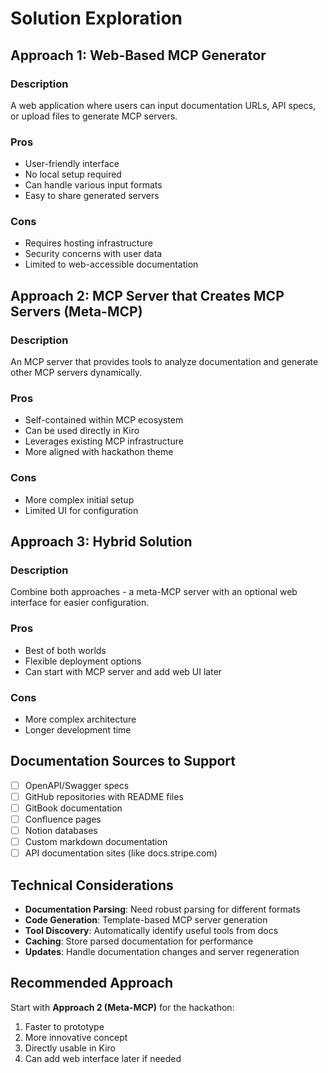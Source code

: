 # Solution Exploration

## Approach 1: Web-Based MCP Generator
### Description
A web application where users can input documentation URLs, API specs, or upload files to generate MCP servers.

### Pros
- User-friendly interface
- No local setup required
- Can handle various input formats
- Easy to share generated servers

### Cons
- Requires hosting infrastructure
- Security concerns with user data
- Limited to web-accessible documentation

## Approach 2: MCP Server that Creates MCP Servers (Meta-MCP)
### Description
An MCP server that provides tools to analyze documentation and generate other MCP servers dynamically.

### Pros
- Self-contained within MCP ecosystem
- Can be used directly in Kiro
- Leverages existing MCP infrastructure
- More aligned with hackathon theme

### Cons
- More complex initial setup
- Limited UI for configuration

## Approach 3: Hybrid Solution
### Description
Combine both approaches - a meta-MCP server with an optional web interface for easier configuration.

### Pros
- Best of both worlds
- Flexible deployment options
- Can start with MCP server and add web UI later

### Cons
- More complex architecture
- Longer development time

## Documentation Sources to Support
- [ ] OpenAPI/Swagger specs
- [ ] GitHub repositories with README files
- [ ] GitBook documentation
- [ ] Confluence pages
- [ ] Notion databases
- [ ] Custom markdown documentation
- [ ] API documentation sites (like docs.stripe.com)

## Technical Considerations
- **Documentation Parsing**: Need robust parsing for different formats
- **Code Generation**: Template-based MCP server generation
- **Tool Discovery**: Automatically identify useful tools from docs
- **Caching**: Store parsed documentation for performance
- **Updates**: Handle documentation changes and server regeneration

## Recommended Approach
Start with **Approach 2 (Meta-MCP)** for the hackathon:
1. Faster to prototype
2. More innovative concept
3. Directly usable in Kiro
4. Can add web interface later if needed